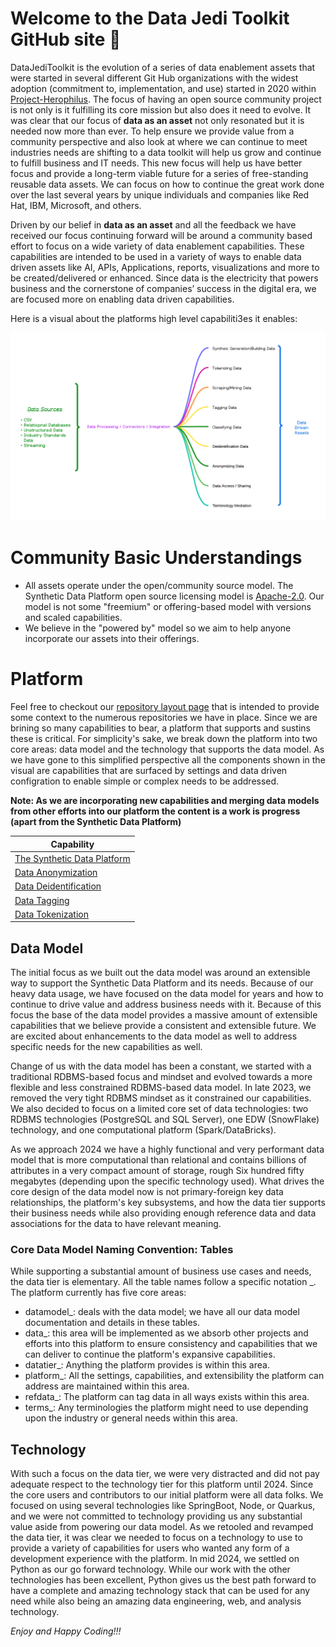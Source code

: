# Welcome to the Data Jedi Toolkit GitHub site 👋
DataJediToolkit is the evolution of a series of data enablement assets that were started in several different Git Hub organizations with
the widest adoption (commitment to, implementation, and use) started in 2020 within [Project-Herophilus](https://github.com/Project-Herophilus/). 
The focus of having an open source community project is not only is it fulfilling its core mission but also does it need to evolve. It was clear that
our focus of <b>data as an asset</b> not only resonated but it is needed now more than ever. To help ensure we provide value from a community perspective and
also look at where we can continue to meet industries needs are shifting to a data toolkit will help us grow and continue to fulfill business and IT needs.
This new focus will help us have better focus and provide a long-term viable future for a series of free-standing reusable data assets. We can focus on how to continue 
the great work done over the last several years by unique individuals and companies like Red Hat, IBM, Microsoft, and others.

Driven by our belief in <b>data as an asset</b> and all the feedback we have received our focus continuing forward will be around a community based effort to focus on a wide 
variety of data enablement capabilities. These capabilities are intended to be used in a variety of ways to enable data driven assets like AI, APIs, Applications, reports, visualizations and more to be created/delivered or enhanced. Since data is the electricity that powers business and the cornerstone of companies’ success in the digital era, we are focused more on enabling data driven capabilities.

Here is a visual about the platforms high level capabiliti3es it enables:

![Capabilities](Data-Jedi-Toolkit.png)

# Community Basic Understandings

* All assets operate under the open/community source model. The Synthetic Data Platform open source
  licensing model is <a href="https://opensource.org/licenses/Apache-2.0" target="_blank">Apache-2.0</a>.
  Our model is not some "freemium" or offering-based model with versions and scaled capabilities.
* We believe in the "powered by" model so we aim to help anyone incorporate our assets into their offerings.
  
# Platform
Feel free to checkout our [repository layout page](https://github.com/DataJediToolbelt/.github/blob/main/profile/RepositoryLayout.md) that
is intended to provide some context to the numerous repositories we have in place. Since we are brining so many capabilities to bear, a platform that supports and sustins these is critical.  For simplicity's sake, we break down the platform into two core areas: data model and the 
technology that supports the data model. As we have gone to this simplified perspective all
the components shown in the visual are capabilities that are surfaced by settings and data driven configration to enable simple or complex 
needs to be addressed. 

<b>Note: As we are incorporating new capabilities and merging data models from other
efforts into our platform the content is a work is progress (apart from the Synthetic Data Platform)</b>
<br>

<div align="center">
  
| Capability                                                                   | 
|------------------------------------------------------------------------------|
| <a href="./SyntheticData.md" target="_blank">The Synthetic Data Platform</a> |
| <a href="./AnonymizingData.md" target="_blank">Data Anonymization</a>        |
| <a href="./DeidentifyingData.md" target="_blank">Data Deidentification</a>   |
| <a href="./TaggingData.md" target="_blank">Data Tagging</a>                  |
| <a href="./TokenizeData.md" target="_blank">Data Tokenization</a>            |
</div>

## Data Model
The initial focus as we built out the data model was around an extensible way to support 
the Synthetic Data Platform and its needs. Because of our heavy data usage, we have 
focused on the data model for years and how to continue to drive value and address business needs with it.
Because of this focus the base of the data model provides a massive amount of extensible capabilities that we believe
provide a consistent and extensible future. We are excited about enhancements to the data model as well to address specific
needs for the new capabilities as well.

Change of us with the data model has been a constant, we started with a traditional RDBMS-based focus and mindset and evolved towards a 
more flexible and less constrained RDBMS-based data model. In late 2023, we removed the very tight RDBMS mindset as it constrained our capabilities. We also 
decided to focus on a limited core set of data technologies: two RDBMS technologies (PostgreSQL and SQL Server), one EDW (SnowFlake) technology, 
and one computational platform (Spark/DataBricks). 

As we approach 2024 we have a highly functional and very performant data model that is more computational 
than relational and contains billions of attributes in a very compact amount of storage, rough 
Six hundred fifty megabytes (depending upon the specific technology used). What drives the core design of the data model now is not primary-foreign 
key data relationships, the platform's key subsystems, and how the data tier supports their business needs while also providing enough reference data and
data associations for the data to have relevant meaning.

### Core Data Model Naming Convention: Tables
While supporting a substantial amount of business use cases and needs, the data tier is elementary.
All the table names follow a specific notation <core area>_<capability>. The platform currently 
has five core areas:
- datamodel_<capability>: deals with the data model; we have all our data model documentation and details in these tables.
- data_<capability>: this area will be implemented as we absorb other projects and efforts into this platform to ensure consistency
  and capabilities that we can deliver to continue the platform's expansive capabilities.
- datatier_<capability>: Anything the platform provides is within this area.
- platform_<capability>: All the settings, capabilities, and extensibility the platform can address are maintained within this area.
- refdata_<capability>: The platform can tag data in all ways exists within this area.
- terms_<capability>: Any terminologies the platform might need to use depending upon the industry or general needs within this area.

## Technology
With such a focus on the data tier, we were very distracted and did not pay adequate respect to the technology tier for this 
platform until 2024. Since the core users and contributors to our initial platform were 
all data folks. We focused on using several technologies like SpringBoot, Node, or Quarkus, and we were not committed to 
technology providing us any substantial value aside from powering our data model. As we retooled and revamped the data tier, 
it was clear we needed to focus on a technology to use to provide a variety of capabilities for 
users who wanted any form of a development experience with the platform. In mid 2024, we 
settled on Python as our go forward technology. While our work with the other technologies has been excellent, Python 
gives us the best path forward to have a complete and amazing technology stack that can 
be used for any need while also being an amazing data engineering, web, and analysis technology.

*Enjoy and Happy Coding!!!*

<!--

**Here are some ideas to get you started:**

🙋‍♀️ A short introduction - what is your organization all about?
🌈 Contribution guidelines - how can the community get involved?
👩‍💻 Useful resources - where can the community find your docs? Is there anything else the community should know?
🍿 Fun facts - what does your team eat for breakfast?
🧙 Remember, you can do mighty things with the power of [Markdown](https://docs.github.com/github/writing-on-github/getting-started-with-writing-and-formatting-on-github/basic-writing-and-formatting-syntax)
-->
